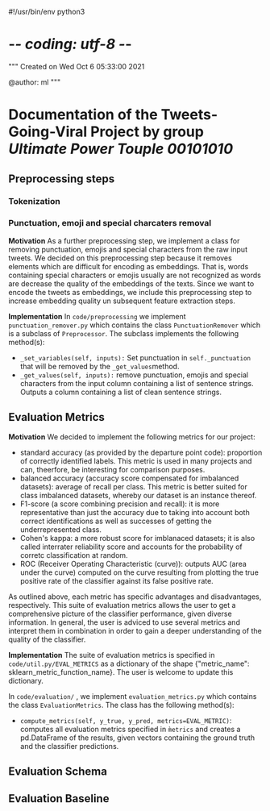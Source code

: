 #!/usr/bin/env python3
# -*- coding: utf-8 -*-
"""
Created on Wed Oct  6 05:33:00 2021

@author: ml
"""

# Documentation of the Tweets-Going-Viral Project by group *Ultimate Power Touple 00101010*

## Preprocessing steps

### Tokenization

### Punctuation, emoji and special charcaters removal

**Motivation**
As a further preprocessing step, we implement a class for removing punctuation, emojis and special characters from the raw input tweets. We decided on this preprocessing step because it removes elements which are difficult for encoding as embeddings. 
That is, words containing special characters or emojis usually are not recognized as words are decrease the quality of the embeddings of the texts. Since we want to encode the tweets as embeddings, we include this preprocessing step to increase embedding quality un subsequent feature extraction steps.  

**Implementation**
In `code/preprocessing` we implement `punctuation_remover.py` which contains the class `PunctuationRemover` which is a subclass of `Preprocessor`.
The subclass implements the following method(s):
* `_set_variables(self, inputs):` Set punctuation in `self._punctuation` that will be removed by the `_get_values`method.  
* `_get_values(self, inputs):` remove punctuation, emojis and special characters from the input column containing a list of sentence strings. Outputs a column containing a list of clean sentence strings.  

## Evaluation Metrics

**Motivation**
We decided to implement the following metrics for our project:
* standard accuracy (as provided by the departure point code): proportion of correctly identified labels. This metric is used in many projects and can, theerfore, be interesting for comparison purposes.
* balanced accuracy (accuracy score compensated for imbalanced datasets): average of recall per class. This metric is better suited for class imbalanced datasets, whereby our dataset is an instance thereof.
* F1-score (a score combining precision and recall): it is more representative than just the accuracy due to taking into account both correct identifications as well as successes of getting the underrepresented class.
* Cohen's kappa: a more robust score for imblanaced datasets; it is also called interrater reliability score and accounts for the probability of corretc classification at random.
* ROC (Receiver Operating Characteristic (curve)): outputs AUC (area under the curve) computed on the curve resulting from plotting the true positive rate of the classifier against its false positive rate. 

As outlined above, each metric has specific advantages and disadvantages, respectively. This suite of evaluation metrics allows the user to get a comprehensive picture of the classifier performance, given diverse information. 
In general, the user is adviced to use several metrics and interpret them in combination in order to gain a deeper understanding of the quality of the classifier. 

**Implementation**
The suite of evaluation metrics is specified in `code/util.py/EVAL_METRICS` as a dictionary of the shape {"metric_name": sklearn_metric_function_name}.
The user is welcome to update this dictionary.

In `code/evaluation/` , we implement `evaluation_metrics.py` which contains the class `EvaluationMetrics`.
The class has the following method(s):
* `compute_metrics(self, y_true, y_pred, metrics=EVAL_METRIC)`: computes all evaluation metrics specified in `m̀etrics` and creates a pd.DataFrame of the results, given vectors containing the ground truth and the classifier predictions. 

## Evaluation Schema 

## Evaluation Baseline
